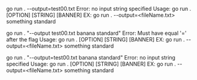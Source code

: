 
go run . --output=test00.txt
Error: no input string specified
Usage: go run . [OPTION] [STRING] [BANNER]
EX: go run . --output=<fileName.txt> something standard

go run . "--output test00.txt banana standard"
Error: Must have equal '=' after the flag
Usage: go run . [OPTION] [STRING] [BANNER]
EX: go run . --output=<fileName.txt> something standard

go run . "--output=test00.txt banana standard"
Error: no input string specified
Usage: go run . [OPTION] [STRING] [BANNER]
EX: go run . --output=<fileName.txt> something standard